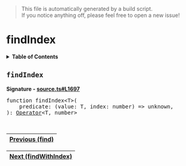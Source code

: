 > This file is automatically generated by a build script.<br>If you notice anything off, please feel free to open a new issue!

# findIndex

<details><summary><b>Table of Contents</b></summary>

1. [<code>findIndex</code>](#findIndex)</details>

## <a name="findIndex"></a><code>findIndex</code>

<b>Signature - [source.ts#L1697](..\/..\/packages\/core\/src\/source.ts#L1697)</b>

<pre>function findIndex&lt;T&gt;(<br>    predicate: (value: T, index: number) =&gt; unknown,<br>): <a href="000-Operator.md#Operator">Operator</a>&lt;T, number&gt;</pre><br>

| [Previous \(find\)](028-find.md#readme) |
| --- |

<div align="right">

| [Next \(findWithIndex\)](030-findWithIndex.md#readme) |
| --- |
</div>
